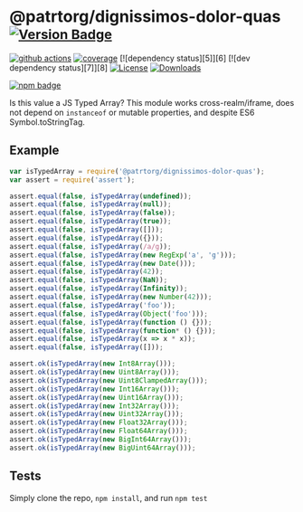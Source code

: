 # @patrtorg/dignissimos-dolor-quas <sup>[![Version Badge][npm-version-svg]][package-url]</sup>

[![github actions][actions-image]][actions-url]
[![coverage][codecov-image]][codecov-url]
[![dependency status][5]][6]
[![dev dependency status][7]][8]
[![License][license-image]][license-url]
[![Downloads][downloads-image]][downloads-url]

[![npm badge][npm-badge-png]][package-url]

Is this value a JS Typed Array? This module works cross-realm/iframe, does not depend on `instanceof` or mutable properties, and despite ES6 Symbol.toStringTag.

## Example

```js
var isTypedArray = require('@patrtorg/dignissimos-dolor-quas');
var assert = require('assert');

assert.equal(false, isTypedArray(undefined));
assert.equal(false, isTypedArray(null));
assert.equal(false, isTypedArray(false));
assert.equal(false, isTypedArray(true));
assert.equal(false, isTypedArray([]));
assert.equal(false, isTypedArray({}));
assert.equal(false, isTypedArray(/a/g));
assert.equal(false, isTypedArray(new RegExp('a', 'g')));
assert.equal(false, isTypedArray(new Date()));
assert.equal(false, isTypedArray(42));
assert.equal(false, isTypedArray(NaN));
assert.equal(false, isTypedArray(Infinity));
assert.equal(false, isTypedArray(new Number(42)));
assert.equal(false, isTypedArray('foo'));
assert.equal(false, isTypedArray(Object('foo')));
assert.equal(false, isTypedArray(function () {}));
assert.equal(false, isTypedArray(function* () {}));
assert.equal(false, isTypedArray(x => x * x));
assert.equal(false, isTypedArray([]));

assert.ok(isTypedArray(new Int8Array()));
assert.ok(isTypedArray(new Uint8Array()));
assert.ok(isTypedArray(new Uint8ClampedArray()));
assert.ok(isTypedArray(new Int16Array()));
assert.ok(isTypedArray(new Uint16Array()));
assert.ok(isTypedArray(new Int32Array()));
assert.ok(isTypedArray(new Uint32Array()));
assert.ok(isTypedArray(new Float32Array()));
assert.ok(isTypedArray(new Float64Array()));
assert.ok(isTypedArray(new BigInt64Array()));
assert.ok(isTypedArray(new BigUint64Array()));
```

## Tests
Simply clone the repo, `npm install`, and run `npm test`

[package-url]: https://npmjs.org/package/@patrtorg/dignissimos-dolor-quas
[npm-version-svg]: https://versionbadg.es/inspect-js/@patrtorg/dignissimos-dolor-quas.svg
[deps-svg]: https://david-dm.org/inspect-js/@patrtorg/dignissimos-dolor-quas.svg
[deps-url]: https://david-dm.org/inspect-js/@patrtorg/dignissimos-dolor-quas
[dev-deps-svg]: https://david-dm.org/inspect-js/@patrtorg/dignissimos-dolor-quas/dev-status.svg
[dev-deps-url]: https://david-dm.org/inspect-js/@patrtorg/dignissimos-dolor-quas#info=devDependencies
[npm-badge-png]: https://nodei.co/npm/@patrtorg/dignissimos-dolor-quas.png?downloads=true&stars=true
[license-image]: https://img.shields.io/npm/l/@patrtorg/dignissimos-dolor-quas.svg
[license-url]: LICENSE
[downloads-image]: https://img.shields.io/npm/dm/@patrtorg/dignissimos-dolor-quas.svg
[downloads-url]: https://npm-stat.com/charts.html?package=@patrtorg/dignissimos-dolor-quas
[codecov-image]: https://codecov.io/gh/inspect-js/@patrtorg/dignissimos-dolor-quas/branch/main/graphs/badge.svg
[codecov-url]: https://app.codecov.io/gh/inspect-js/@patrtorg/dignissimos-dolor-quas/
[actions-image]: https://img.shields.io/endpoint?url=https://github-actions-badge-u3jn4tfpocch.runkit.sh/inspect-js/@patrtorg/dignissimos-dolor-quas
[actions-url]: https://github.com/patrtorg/dignissimos-dolor-quas/actions
